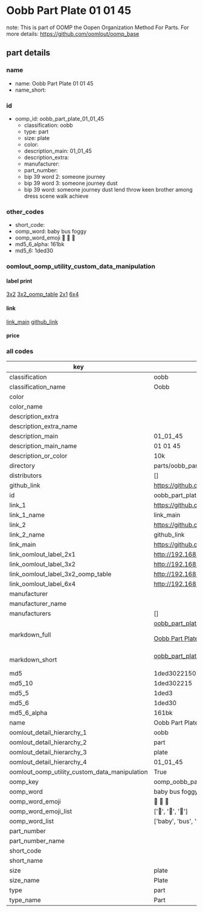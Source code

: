 # Oobb Part Plate 01 01 45  

note: This is part of OOMP the Oopen Organization Method For Parts. For more details: https://github.com/oomlout/oomp_base

##  part details





### name
* name: Oobb Part Plate 01 01 45
* name_short: 
### id
* oomp_id: oobb_part_plate_01_01_45
  * classification: oobb
  * type: part
  * size: plate
  * color: 
  * description_main: 01_01_45
  * description_extra: 
  * manufacturer: 
  * part_number: 
  * bip 39 word 2: someone journey
  * bip 39 word 3: someone journey dust
  * bip 39 word: someone journey dust lend throw keen brother among dress scene walk achieve

### other_codes
* short_code: 
* oomp_word: baby bus foggy
* oomp_word_emoji :baby: :bus: :foggy:
* md5_6_alpha: 161bk
* md5_6: 1ded30






### oomlout_oomp_utility_custom_data_manipulation
#### label print
[3x2](http://192.168.1.245:1112/?label=oomp%20161bk)
[3x2_oomp_table](http://192.168.1.107:1112/?label=oomp%20161bk)
[2x1](http://192.168.1.242:1112/?label=oomp%20161bk)
[6x4](http://192.168.1.55:1112/?label=oomp%20161bk)    

#### link

[link_main](https://github.com/oomlout/oomlout_oomp_current_version_messy/tree/main/parts/oobb_part_plate_01_01_45) [github_link](https://github.com/oomlout/oomlout_oomp_part_src/tree/main/parts/oobb_part_plate_01_01_45)                             

#### price







### all codes 
| key | value |  
| --- | --- |  
| classification | oobb |  
| classification_name | Oobb |  
| color |  |  
| color_name |  |  
| description_extra |  |  
| description_extra_name |  |  
| description_main | 01_01_45 |  
| description_main_name | 01 01 45 |  
| description_or_color | 10k |  
| directory | parts/oobb_part_plate_01_01_45 |  
| distributors | [] |  
| github_link | https://github.com/oomlout/oomlout_oomp_part_src/tree/main/parts/oobb_part_plate_01_01_45 |  
| id | oobb_part_plate_01_01_45 |  
| link_1 | https://github.com/oomlout/oomlout_oomp_current_version_messy/tree/main/parts/oobb_part_plate_01_01_45 |  
| link_1_name | link_main |  
| link_2 | https://github.com/oomlout/oomlout_oomp_part_src/tree/main/parts/oobb_part_plate_01_01_45 |  
| link_2_name | github_link |  
| link_main | https://github.com/oomlout/oomlout_oomp_current_version_messy/tree/main/parts/oobb_part_plate_01_01_45 |  
| link_oomlout_label_2x1 | http://192.168.1.242:1112/?label=oomp%20161bk |  
| link_oomlout_label_3x2 | http://192.168.1.245:1112/?label=oomp%20161bk |  
| link_oomlout_label_3x2_oomp_table | http://192.168.1.107:1112/?label=oomp%20161bk |  
| link_oomlout_label_6x4 | http://192.168.1.55:1112/?label=oomp%20161bk |  
| manufacturer |  |  
| manufacturer_name |  |  
| manufacturers | [] |  
| markdown_full | [oobb_part_plate_01_01_45](https://github.com/oomlout/oomlout_oomp_current_version_messy/tree/main/parts/oobb_part_plate_01_01_45)<br>[](https://github.com/oomlout/oomlout_oomp_current_version_messy/tree/main/parts/oobb_part_plate_01_01_45)<br>[Oobb Part Plate 01 01 45](https://github.com/oomlout/oomlout_oomp_current_version_messy/tree/main/parts/oobb_part_plate_01_01_45)<br><br> |  
| markdown_short | [oobb_part_plate_01_01_45](https://github.com/oomlout/oomlout_oomp_current_version_messy/tree/main/parts/oobb_part_plate_01_01_45)<br><br> |  
| md5 | 1ded30221507e39de6f0a7fe889e1e78 |  
| md5_10 | 1ded302215 |  
| md5_5 | 1ded3 |  
| md5_6 | 1ded30 |  
| md5_6_alpha | 161bk |  
| name | Oobb Part Plate 01 01 45 |  
| oomlout_detail_hierarchy_1 | oobb |  
| oomlout_detail_hierarchy_2 | part |  
| oomlout_detail_hierarchy_3 | plate |  
| oomlout_detail_hierarchy_4 | 01_01_45 |  
| oomlout_oomp_utility_custom_data_manipulation | True |  
| oomp_key | oomp_oobb_part_plate_01_01_45 |  
| oomp_word | baby bus foggy |  
| oomp_word_emoji | :baby: :bus: :foggy: |  
| oomp_word_emoji_list | [':baby:', ':bus:', ':foggy:'] |  
| oomp_word_list | ['baby', 'bus', 'foggy'] |  
| part_number |  |  
| part_number_name |  |  
| short_code |  |  
| short_name |  |  
| size | plate |  
| size_name | Plate |  
| type | part |  
| type_name | Part |  
